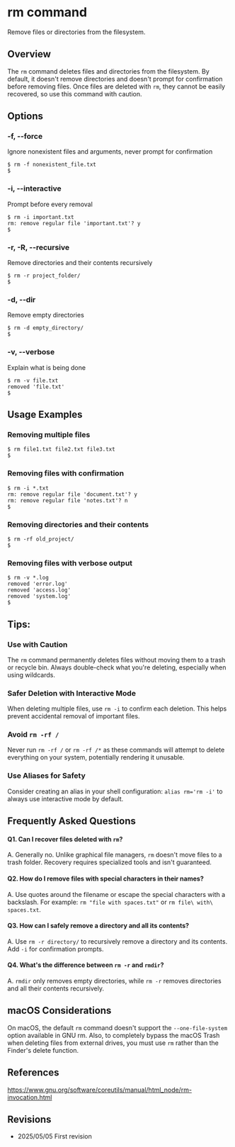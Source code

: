 # rm command

Remove files or directories from the filesystem.

## Overview

The `rm` command deletes files and directories from the filesystem. By default, it doesn't remove directories and doesn't prompt for confirmation before removing files. Once files are deleted with `rm`, they cannot be easily recovered, so use this command with caution.

## Options

### **-f, --force**

Ignore nonexistent files and arguments, never prompt for confirmation

```console
$ rm -f nonexistent_file.txt
$
```

### **-i, --interactive**

Prompt before every removal

```console
$ rm -i important.txt
rm: remove regular file 'important.txt'? y
$
```

### **-r, -R, --recursive**

Remove directories and their contents recursively

```console
$ rm -r project_folder/
$
```

### **-d, --dir**

Remove empty directories

```console
$ rm -d empty_directory/
$
```

### **-v, --verbose**

Explain what is being done

```console
$ rm -v file.txt
removed 'file.txt'
$
```

## Usage Examples

### Removing multiple files

```console
$ rm file1.txt file2.txt file3.txt
$
```

### Removing files with confirmation

```console
$ rm -i *.txt
rm: remove regular file 'document.txt'? y
rm: remove regular file 'notes.txt'? n
$
```

### Removing directories and their contents

```console
$ rm -rf old_project/
$
```

### Removing files with verbose output

```console
$ rm -v *.log
removed 'error.log'
removed 'access.log'
removed 'system.log'
$
```

## Tips:

### Use with Caution

The `rm` command permanently deletes files without moving them to a trash or recycle bin. Always double-check what you're deleting, especially when using wildcards.

### Safer Deletion with Interactive Mode

When deleting multiple files, use `rm -i` to confirm each deletion. This helps prevent accidental removal of important files.

### Avoid `rm -rf /`

Never run `rm -rf /` or `rm -rf /*` as these commands will attempt to delete everything on your system, potentially rendering it unusable.

### Use Aliases for Safety

Consider creating an alias in your shell configuration: `alias rm='rm -i'` to always use interactive mode by default.

## Frequently Asked Questions

#### Q1. Can I recover files deleted with `rm`?
A. Generally no. Unlike graphical file managers, `rm` doesn't move files to a trash folder. Recovery requires specialized tools and isn't guaranteed.

#### Q2. How do I remove files with special characters in their names?
A. Use quotes around the filename or escape the special characters with a backslash. For example: `rm "file with spaces.txt"` or `rm file\ with\ spaces.txt`.

#### Q3. How can I safely remove a directory and all its contents?
A. Use `rm -r directory/` to recursively remove a directory and its contents. Add `-i` for confirmation prompts.

#### Q4. What's the difference between `rm -r` and `rmdir`?
A. `rmdir` only removes empty directories, while `rm -r` removes directories and all their contents recursively.

## macOS Considerations

On macOS, the default `rm` command doesn't support the `--one-file-system` option available in GNU rm. Also, to completely bypass the macOS Trash when deleting files from external drives, you must use `rm` rather than the Finder's delete function.

## References

https://www.gnu.org/software/coreutils/manual/html_node/rm-invocation.html

## Revisions

- 2025/05/05 First revision